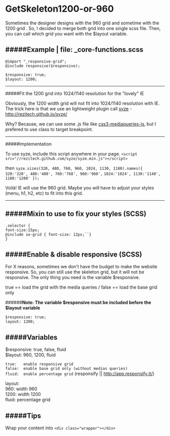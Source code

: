 GetSkeleton1200-or-960
======================

Sometimes the designer designs with the 960 grid and sometime with the 1200 grid . So, I decided to merge both grid into one single scss file. Then, you can call which grid you want with the $layout variable.

#####Example | file: _core-functions.scss
---
`@import "_responsive-grid";`  
`@include responsive($responsive);`

`$responsive: true;`  
`$layout: 1200;`

---

#####Fit the 1200 grid into 1024/1140 resolution for the "lovely" IE


Obviously, the 1200 width grid will not fit into 1024/1140 resolution with IE. The trick here is that we use an lightweight plugin call [syze](https://github.com/rezitech/syze) - http://rezitech.github.io/syze/

Why? Because, we can use some .js file like [css3-mediaqueries-js](https://github.com/rezitech/syze), but I prefered to use class to target breakpoint.

---

#####Implementation

 To use syze, include this script anywhere in your page.
 `<script src="//rezitech.github.com/syze/syze.min.js"></script>`

then 
`syze.sizes(320, 480, 760, 960, 1024, 1130, 1180).names({ 320:'320', 480:'480', 760:'768', 960:'960',`
`1024:'1024', 1130:'1140', 1180:'1200' });`

Voilà! IE will use the 960 grid. Maybe you will have to adjust your styles (menu, h1, h2, etc) to fit into this grid.

------

#####Mixin to use to fix your styles (SCSS)
------

`.selector {`  
  `font-size:15px;`    
  `@include ie-grid { font-size: 12px;``}`    
`}`

#####Enable & disable responsive (SCSS)
------

For X reasons, sometimes we don't have the budget to make the website responsive. So, you can still use the skeleton grid, but it will not be responsive.
The only thing you need is the variable $responsive.

true == load the grid with the media queries / false == load the base grid only

######**Note: The variable $responsive must be included before the $layout variable**

`$responsive: true;`  
`layout: 1200;`

#####Variables
------

$responsive: true, false, fluid    
$layout: 960, 1200, fluid

`true:   enable responsive grid`    
`false:  enable base grid only (without medias queries)`    
`fluid:  enable percentage grid` (responsify || http://app.responsify.it/)

layout:   
960:   width 960    
1200:  width 1200    
fluid: percentage grid


#####Tips
------

Wrap your content into `<div class="wrapper"></div>`
